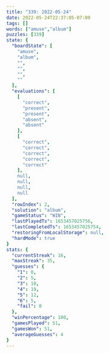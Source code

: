 ```yaml
---
title: "339: 2022-05-24"
date: 2022-05-24T22:37:05-07:00
tags: []
words: ["amuse","album"]
puzzles: [339]
state: {
  "boardState": [
    "amuse",
    "album",
    "",
    "",
    "",
    ""
  ],
  "evaluations": [
    [
      "correct",
      "present",
      "present",
      "absent",
      "absent"
    ],
    [
      "correct",
      "correct",
      "correct",
      "correct",
      "correct"
    ],
    null,
    null,
    null,
    null
  ],
  "rowIndex": 2,
  "solution": "album",
  "gameStatus": "WIN",
  "lastPlayedTs": 1653457025756,
  "lastCompletedTs": 1653457025754,
  "restoringFromLocalStorage": null,
  "hardMode": true
}
stats: {
  "currentStreak": 16,
  "maxStreak": 35,
  "guesses": {
    "1": 0,
    "2": 5,
    "3": 10,
    "4": 19,
    "5": 12,
    "6": 5,
    "fail": 0
  },
  "winPercentage": 100,
  "gamesPlayed": 51,
  "gamesWon": 51,
  "averageGuesses": 4
}
---
```


<!-- more -->
